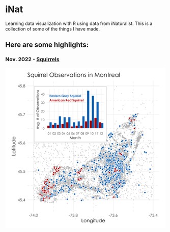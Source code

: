 # iNat
Learning data visualization with R using data from iNaturalist. This is a collection of some of the things I have made.

## Here are some highlights:
### Nov. 2022 - [Squirrels](squirrels/squirrel.final.R)
![Data visualization for the "Squirrels" project](squirrels/squirrels.png)
